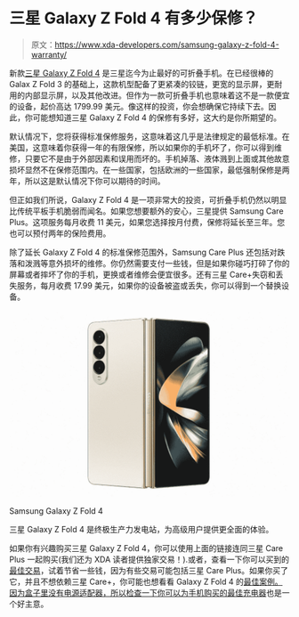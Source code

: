 # 三星 Galaxy Z Fold 4 有多少保修？

> 原文：<https://www.xda-developers.com/samsung-galaxy-z-fold-4-warranty/>

新款[三星 Galaxy Z Fold 4](https://www.xda-developers.com/samsung-galaxy-z-fold-4-hands-on/) 是三星迄今为止最好的可折叠手机。在已经很棒的 Galax Z Fold 3 的基础上，这款机型配备了更紧凑的铰链，更宽的显示屏，更耐用的内部显示屏，以及其他改进。但作为一款可折叠手机也意味着这不是一款便宜的设备，起价高达 1799.99 美元。像这样的投资，你会想确保它持续下去。因此，你可能想知道三星 Galaxy Z Fold 4 的保修有多好，这大约是你所期望的。

默认情况下，您将获得标准保修服务，这意味着这几乎是法律规定的最低标准。在美国，这意味着你获得一年的有限保修，所以如果你的手机坏了，你可以得到维修，只要它不是由于外部因素和误用而坏的。手机掉落、液体溅到上面或其他故意损坏显然不在保修范围内。在一些国家，包括欧洲的一些国家，最低强制保修是两年，所以这是默认情况下你可以期待的时间。

但正如我们所说，Galaxy Z Fold 4 是一项非常大的投资，可折叠手机仍然以明显比传统平板手机脆弱而闻名。如果您想要额外的安心，三星提供 Samsung Care Plus。这项服务每月收费 11 美元，如果您选择按月付费，保修将延长至三年。您也可以预付两年的保险费用。

除了延长 Galaxy Z Fold 4 的标准保修范围外，Samsung Care Plus 还包括对跌落和泼溅等意外损坏的维修。你仍然需要支付一些钱，但是如果你碰巧打碎了你的屏幕或者摔坏了你的手机，更换或者维修会便宜很多。还有三星 Care+失窃和丢失服务，每月收费 17.99 美元，如果你的设备被盗或丢失，你可以得到一个替换设备。

 <picture>![The Galaxy Z Fold 4 is available to buy from Samsung. Through its website, you get access to a fourth, exclusive color and an optional discount through an eligible trade-in.](img/7aac5f1bea6abcb9d3e6054d147a2ca9.png)</picture> 

Samsung Galaxy Z Fold 4

三星 Galaxy Z Fold 4 是终极生产力发电站，为高级用户提供更全面的体验。

如果你有兴趣购买三星 Galaxy Z Fold 4，你可以使用上面的链接连同三星 Care Plus 一起购买(我们还为 XDA 读者提供独家交易！).或者，查看一下你可以买到的[最佳交易](https://www.xda-developers.com/best-samsung-galaxy-z-fold-4-deals/)，试着节省一些钱，因为有些交易可能包括三星 Care Plus。如果你买了它，并且不想依赖三星 Care+，你可能也想看看 Galaxy Z Fold 4 的[最佳案例。因为盒子里没有电源适配器，所以检查一下你可以为手机购买的](https://www.xda-developers.com/best-samsung-galaxy-z-fold-4-cases/)[最佳充电器](https://www.xda-developers.com/best-samsung-galaxy-z-flip-4-chargers/)也是一个好主意。